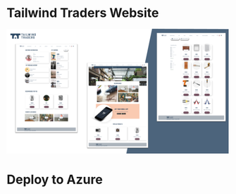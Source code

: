 # Tailwind Traders Website

![Tailwind Traders Website](Documents/Images/Website.png)

# Deploy to Azure
